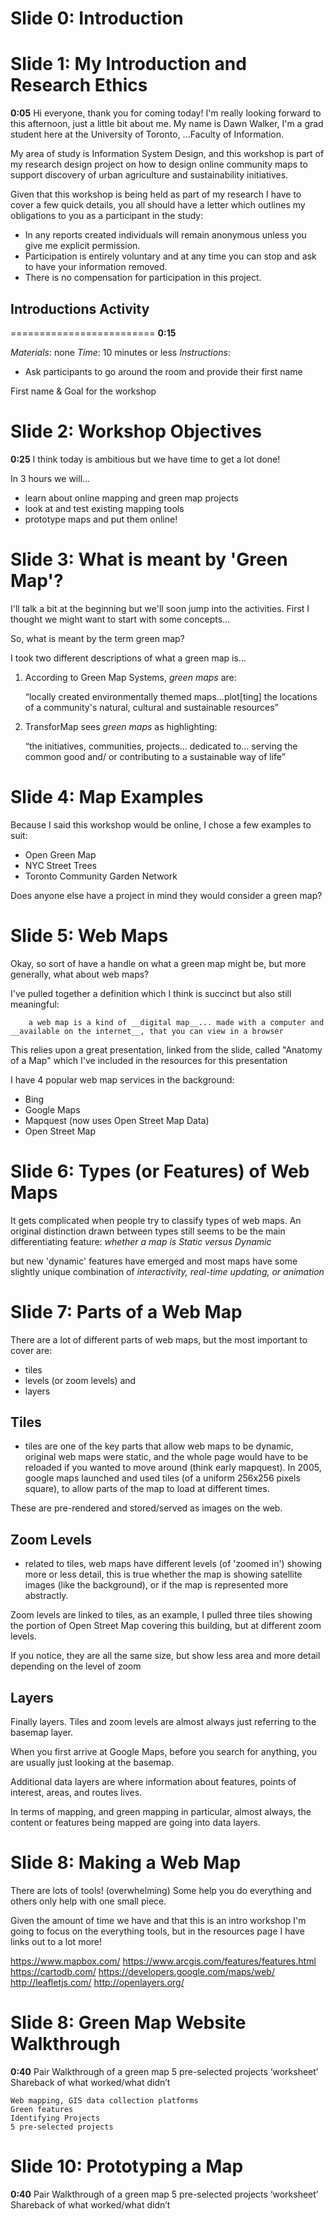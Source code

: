 # Slide 0: Introduction
# Slide 1: My Introduction and Research Ethics
__0:05__
Hi everyone, thank you for coming today! I'm really looking forward to this afternoon, just a little bit about me. My name is Dawn Walker, I'm a grad student here at the University of Toronto, ...Faculty of Information.

My area of study is Information System Design, and this workshop is part of my research design project on how to design online community maps to support discovery of urban agriculture and sustainability initiatives.

Given that this workshop is being held as part of my research I have to cover a few quick details, you all should have a letter which outlines my obligations to you as a participant in the study:
+ In any reports created individuals will remain anonymous unless you give me explicit permission.
+ Participation is entirely voluntary and at any time you can stop and ask to have your information removed.
+ There is no compensation for participation in this project.

## Introductions Activity
=========================
__0:15__

*Materials*: none
*Time*: 10 minutes or less
*Instructions*:
+ Ask participants to go around the room and provide their first name

First name & Goal for the workshop


# Slide 2: Workshop Objectives
__0:25__
I think today is ambitious but we have time to get a lot done!

In 3 hours we will...
+ learn about online mapping and green map projects
+ look at and test existing mapping tools
+ prototype maps and put them online!

# Slide 3: What is meant by 'Green Map'?
I'll talk a bit at the beginning but we'll soon jump into the activities. First I thought we might want to start with some concepts...

So, what is meant by the term green map?

I took two different descriptions of what a green map is...

1. According to Green Map Systems, *green maps* are:

    “locally created environmentally themed maps...plot[ting] the locations of a community's natural, cultural and sustainable resources”

2. TransforMap sees *green maps* as highlighting:

    “the initiatives, communities, projects... dedicated to... serving the common good and/ or contributing to a sustainable way of life”

# Slide 4: Map Examples
Because I said this workshop would be online, I chose a few examples to suit:

- Open Green Map
- NYC Street Trees
- Toronto Community Garden Network

Does anyone else have a project in mind they would consider a green map?

# Slide 5: Web Maps
Okay, so sort of have a handle on what a green map might be, but more generally, what about web maps?

I've pulled together a definition which I think is succinct but also still meaningful:

		a web map is a kind of __digital map__... made with a computer and __available on the internet__, that you can view in a browser

This relies upon a great presentation, linked from the slide, called "Anatomy of a Map" which I've included in the resources for this presentation

I have 4 popular web map services in the background:
- Bing
- Google Maps
- Mapquest (now uses Open Street Map Data)
- Open Street Map

# Slide 6: Types (or Features) of Web Maps

It gets complicated when people try to classify types of web maps. An original distinction drawn between types still seems to be the main differentiating feature:
*whether a map is Static versus Dynamic*

but new 'dynamic' features have emerged and most maps have some slightly unique combination of *interactivity, real-time updating, or animation*


# Slide 7: Parts of a Web Map
There are a lot of different parts of web maps, but the most important to cover are:
- tiles
- levels (or zoom levels) and
- layers

## Tiles
- tiles are one of the key parts that allow web maps to be dynamic, original web maps were static, and the whole page would have to be reloaded if you wanted to move around (think early mapquest). In 2005, google maps launched and used tiles (of a uniform 256x256 pixels square), to allow parts of the map to load at different times.

These are pre-rendered and stored/served as images on the web.

## Zoom Levels
- related to tiles, web maps have different levels (of 'zoomed in') showing more or less detail, this is true whether the map is showing satellite images (like the background), or if the map is represented more abstractly.

Zoom levels are linked to tiles, as an example, I pulled three tiles showing the portion of Open Street Map covering this building, but at different zoom levels.

If you notice, they are all the same size, but show less area and more detail depending on the level of zoom

## Layers
Finally layers. Tiles and zoom levels are almost always just referring to the basemap layer.

When you first arrive at Google Maps, before you search for anything, you are usually just looking at the basemap.

Additional data layers are where information about features, points of interest, areas, and routes lives.

In terms of mapping, and green mapping in particular, almost always, the content or features being mapped are going into data layers.

# Slide 8: Making a Web Map
There are lots of tools! (overwhelming)
Some help you do everything and others only help with one small piece.



Given the amount of time we have and that this is an intro workshop I'm going to focus on the everything tools, but in the resources page I have links out to a lot more!






https://www.mapbox.com/
https://www.arcgis.com/features/features.html
https://cartodb.com/
https://developers.google.com/maps/web/
http://leafletjs.com/
http://openlayers.org/



# Slide 8: Green Map Website Walkthrough
__0:40__
Pair Walkthrough of a green map
5 pre-selected projects ‘worksheet’
Shareback of what worked/what didn’t


    Web mapping, GIS data collection platforms
    Green features
    Identifying Projects
    5 pre-selected projects


# Slide 10: Prototyping a Map
__0:40__
Pair Walkthrough of a green map
5 pre-selected projects ‘worksheet’
Shareback of what worked/what didn’t
